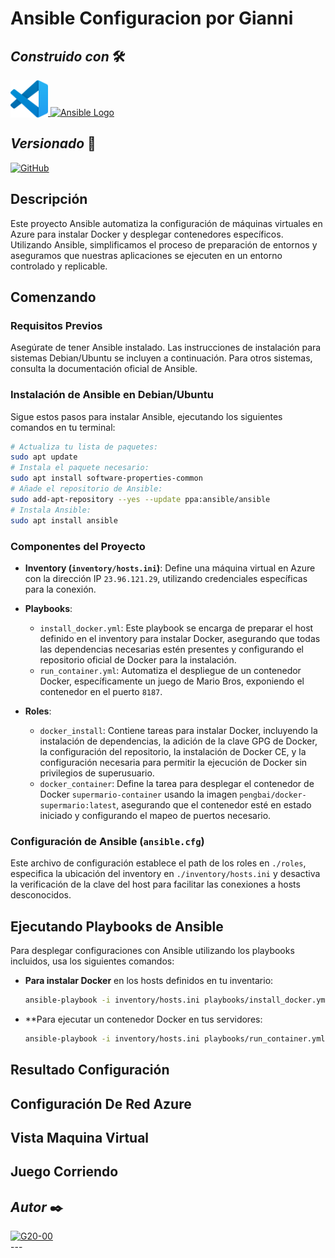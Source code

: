 # Ansible Configuracion por Gianni
## **_Construido con_** 🛠️

<div style="text-align: left">
    <p>
        <a href="https://code.visualstudio.com" target="_blank"> 
            <img alt="VSCode" src="https://raw.githubusercontent.com/devicons/devicon/55609aa5bd817ff167afce0d965585c92040787a/icons/vscode/vscode-original.svg" height="60" width="60" style="vertical-align: bottom;">
        </a>
        <a href="https://www.ansible.com" target="_blank">
            <img src="https://www.ansible.com/images/project-logos/ansible-core.svg" width="60" alt="Ansible Logo" style="vertical-align: bottom;">
        </a>
    </p>
</div>




## **_Versionado_** 📌

<div style="text-align: left">
    <a href="https://github.com/" target="_blank"> <img src="https://img.icons8.com/fluency-systems-filled/344/ffffff/github.png" height="60" width = "60" alt="GitHub"></a>
</div>

## Descripción

Este proyecto Ansible automatiza la configuración de máquinas virtuales en Azure para instalar Docker y desplegar contenedores específicos. Utilizando Ansible, simplificamos el proceso de preparación de entornos y aseguramos que nuestras aplicaciones se ejecuten en un entorno controlado y replicable.

## Comenzando

### Requisitos Previos

Asegúrate de tener Ansible instalado. Las instrucciones de instalación para sistemas Debian/Ubuntu se incluyen a continuación. Para otros sistemas, consulta la documentación oficial de Ansible.

### Instalación de Ansible en Debian/Ubuntu

Sigue estos pasos para instalar Ansible, ejecutando los siguientes comandos en tu terminal:

```bash
# Actualiza tu lista de paquetes:
sudo apt update
# Instala el paquete necesario:
sudo apt install software-properties-common
# Añade el repositorio de Ansible:
sudo add-apt-repository --yes --update ppa:ansible/ansible
# Instala Ansible:
sudo apt install ansible
```

### Componentes del Proyecto

- **Inventory (`inventory/hosts.ini`)**: Define una máquina virtual en Azure con la dirección IP `23.96.121.29`, utilizando credenciales específicas para la conexión.

- **Playbooks**:
  - `install_docker.yml`: Este playbook se encarga de preparar el host definido en el inventory para instalar Docker, asegurando que todas las dependencias necesarias estén presentes y configurando el repositorio oficial de Docker para la instalación.
  - `run_container.yml`: Automatiza el despliegue de un contenedor Docker, específicamente un juego de Mario Bros, exponiendo el contenedor en el puerto `8187`.

- **Roles**:
  - `docker_install`: Contiene tareas para instalar Docker, incluyendo la instalación de dependencias, la adición de la clave GPG de Docker, la configuración del repositorio, la instalación de Docker CE, y la configuración necesaria para permitir la ejecución de Docker sin privilegios de superusuario.
  - `docker_container`: Define la tarea para desplegar el contenedor de Docker `supermario-container` usando la imagen `pengbai/docker-supermario:latest`, asegurando que el contenedor esté en estado iniciado y configurando el mapeo de puertos necesario.

### Configuración de Ansible (`ansible.cfg`)

Este archivo de configuración establece el path de los roles en `./roles`, especifica la ubicación del inventory en `./inventory/hosts.ini` y desactiva la verificación de la clave del host para facilitar las conexiones a hosts desconocidos.

## Ejecutando Playbooks de Ansible

Para desplegar configuraciones con Ansible utilizando los playbooks incluidos, usa los siguientes comandos:

- **Para instalar Docker** en los hosts definidos en tu inventario:
  
  ```bash
  ansible-playbook -i inventory/hosts.ini playbooks/install_docker.yml
  ```

- **Para ejecutar un contenedor Docker en tus servidores:
  ```bash
  ansible-playbook -i inventory/hosts.ini playbooks/run_container.yml
  ```
## Resultado Configuración
<p 
  <img src="Img/Instalar_docker.png" alt="Resultado Configuración" width="200" height="200" />
</p>

## Configuración De Red Azure
<p 
  <img src="Img/Configuracion_de_red.jpg" alt="Configuración De Red Azure" width="600" height="600" />
</p>

## Vista Maquina Virtual
<p 
  <img src="Img/Maquina_Virtual.jpg" alt="Vista Maquina Virtual" width="600" height="600" />
</p>

## Juego Corriendo
<p 
  <img src="Img/Juego_Corriendo.png" alt="Juego Corriendo" width="600" height="600" />
</p>

## **_Autor_** ✒️

<div style="text-align: left">
    <a href="https://github.com/G20-00" target="_blank"> <img alt="G20-00" src="https://images.weserv.nl/?url=https://avatars.githubusercontent.com/u/70019070?v=4&h=60&w=60&fit=cover&mask=circle"></a>
</div>
---
